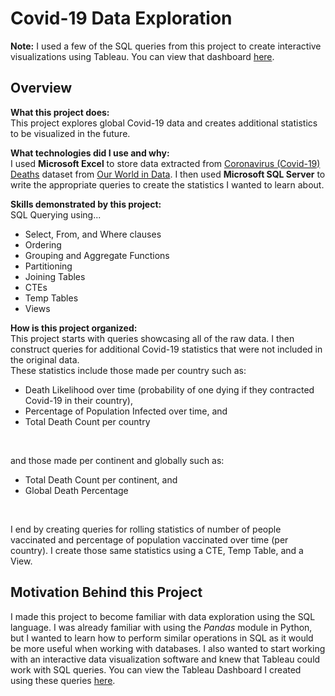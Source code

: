 Covid-19 Data Exploration
=========================

**Note:** I used a few of the SQL queries from this project to create interactive visualizations using Tableau. You can view that dashboard [here](https://public.tableau.com/app/profile/avinash.bisram/viz/CovidStatisticsDashboard_16300901625710/Dashboard1).

Overview
--------

**What this project does:**  
This project explores global Covid-19 data and creates additional statistics to be visualized in the future.

**What technologies did I use and why:**  
I used **Microsoft Excel** to store data extracted from [Coronavirus (Covid-19) Deaths](https://ourworldindata.org/covid-deaths) dataset from [Our World in Data](https://ourworldindata.org).
I then used **Microsoft SQL Server** to write the appropriate queries to create the statistics I wanted to learn about.

**Skills demonstrated by this project:**  
SQL Querying using...
* Select, From, and Where clauses
* Ordering
* Grouping and Aggregate Functions
* Partitioning
* Joining Tables
* CTEs
* Temp Tables
* Views

**How is this project organized:**  
This project starts with queries showcasing all of the raw data. I then construct queries for additional Covid-19 statistics that were not included in the original data.  
These statistics include those made per country such as:
* Death Likelihood over time (probability of one dying if they contracted Covid-19 in their country),
* Percentage of Population Infected over time, and
* Total Death Count per country
<br>

and those made per continent and globally such as:  
* Total Death Count per continent, and
* Global Death Percentage
<br>

I end by creating queries for rolling statistics of number of people vaccinated and percentage of population vaccinated over time (per country). I create those same statistics using a CTE, Temp Table, and a View.


Motivation Behind this Project
------------------------------
I made this project to become familiar with data exploration using the SQL language. I was already familiar with using the _Pandas_ module in Python, but I wanted to learn how to perform similar operations in SQL as it would be more useful when working with databases. I also wanted to start working with an interactive data visualization software and knew that Tableau could work with SQL queries. You can view the Tableau Dashboard I created using these queries [here](https://public.tableau.com/app/profile/avinash.bisram/viz/CovidStatisticsDashboard_16300901625710/Dashboard1).
